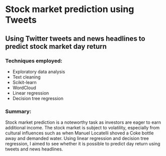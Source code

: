 # Stock market prediction using Tweets
## Using Twitter tweets and news headlines to predict stock market day return
### Techniques employed:
- Exploratory data analysis
- Text cleaning
- Scikit-learn
- WordCloud
- Linear regression
- Decision tree regression
### Summary: <br/>
Stock market prediction is a noteworthy task as investors are eager to earn additional income.
The stock market is subject to volatility, especially from cultural influences such as when Manuel Locatelli
shoved a Coke bottle away and demanded water. Using linear regression and decision tree regression, I
aimed to see whether it is possible to predict day return using tweets and news headlines.
